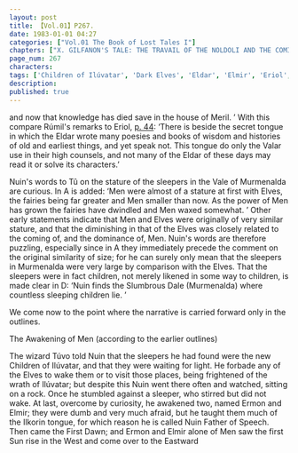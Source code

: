 ```yaml
---
layout: post
title: 【Vol.01】P267.
date: 1983-01-01 04:27
categories: ["Vol.01 The Book of Lost Tales I"]
chapters: ["X. GILFANON'S TALE: THE TRAVAIL OF THE NOLDOLI AND THE COMING OF MANKIND"]
page_num: 267
characters: 
tags: ['Children of Ilúvatar', 'Dark Elves', 'Eldar', 'Elmir', 'Eriol', 'Fairies', 'lost fairies', 'language of the Gods', 'Haven of the Sun']
description: 
published: true
---
```


<p style="text-indent: 0;">
and now that knowledge has died save in the house of Meril. ’ With this compare Rúmil's remarks to Eriol, <a href="{{site.baseurl}}/vol01-p44">p. 44</a>: ‘There is beside the secret tongue in which the Eldar wrote many poesies and books of wisdom and histories of old and earliest things, and yet speak not. This tongue do only the Valar use in their high counsels, and not many of the Eldar of these days may read it or solve its characters.’
</p>

Nuin's words to Tû on the stature of the sleepers in the Vale of Murmenalda are curious. In A is added: ‘Men were almost of a stature at first with Elves, the fairies being far greater and Men smaller than now. As the power of Men has grown the fairies have dwindled and Men waxed somewhat. ’ Other early statements indicate that Men and Elves were originally of very similar stature, and that the diminishing in that of the Elves was closely related to the coming of, and the dominance of, Men. Nuin's words are therefore puzzling, especially since in A they immediately precede the comment on the original similarity of size; for he can surely only mean that the sleepers in Murmenalda were very large by comparison with the Elves. That the sleepers were in fact children, not merely likened in some way to children, is made clear in D: ‘Nuin finds the Slumbrous Dale (Murmenalda) where countless sleeping children lie. ’

We come now to the point where the narrative is carried forward only in the outlines.

The Awakening of Men (according to the earlier outlines)

The wizard Túvo told Nuin that the sleepers he had found were the new Children of Ilúvatar, and that they were waiting for light. He forbade any of the Elves to wake them or to visit those places, being frightened of the wrath of Ilúvatar; but despite this Nuin went there often and watched, sitting on a rock. Once he stumbled against a sleeper, who stirred but did not wake. At last, overcome by curiosity, he awakened two, named Ermon and Elmir; they were dumb and very much afraid, but he taught them much of the Ilkorin tongue, for which reason he is called Nuin Father of Speech. Then came the First Dawn; and Ermon and Elmir alone of Men saw the first Sun rise in the West and come over to the Eastward

